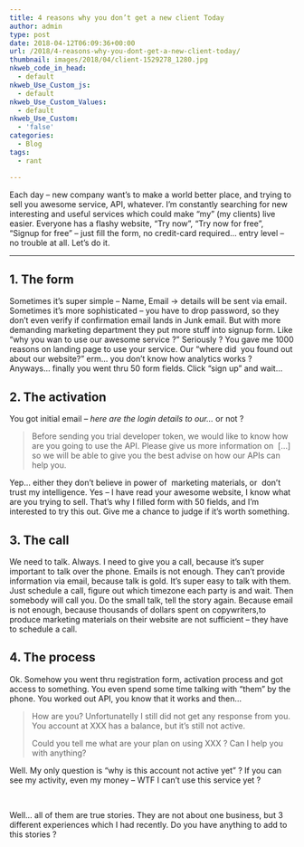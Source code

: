 ```yaml
---
title: 4 reasons why you don’t get a new client Today
author: admin
type: post
date: 2018-04-12T06:09:36+00:00
url: /2018/4-reasons-why-you-dont-get-a-new-client-today/
thumbnail: images/2018/04/client-1529278_1280.jpg
nkweb_code_in_head:
  - default
nkweb_Use_Custom_js:
  - default
nkweb_Use_Custom_Values:
  - default
nkweb_Use_Custom:
  - 'false'
categories:
  - Blog
tags:
  - rant

---
```

Each day &#8211; new company want&#8217;s to make a world better place, and trying to sell you awesome service, API, whatever. I&#8217;m constantly searching for new interesting and useful services which could make &#8220;my&#8221; (my clients) live easier. Everyone has a flashy website, &#8220;Try now&#8221;, &#8220;Try now for free&#8221;, &#8220;Signup for free&#8221; &#8211; just fill the form, no credit-card required&#8230; entry level &#8211; no trouble at all. Let&#8217;s do it.

* * *

## 1. The form

Sometimes it&#8217;s super simple &#8211; Name, Email -> details will be sent via email. Sometimes it&#8217;s more sophisticated &#8211; you have to drop password, so they don&#8217;t even verify if confirmation email lands in Junk email. But with more demanding marketing department they put more stuff into signup form. Like &#8220;why you wan to use our awesome service ?&#8221; Seriously ? You gave me 1000 reasons on landing page to use your service. Our &#8220;where did&nbsp; you found out about our website?&#8221; erm&#8230; you don&#8217;t know how analytics works ? Anyways&#8230; finally you went thru 50 form fields. Click &#8220;sign up&#8221; and wait&#8230;

## 2. The activation

You got initial email &#8211; _here are the login details to our&#8230;_ or not ?

> Before sending you trial developer token, we would like to know how are you going to use the API. Please give us more&nbsp;information on&nbsp; [&#8230;] so we will be able to give you the best advise on how our APIs can help you.

Yep&#8230; either they don&#8217;t believe in power of&nbsp; marketing materials, or&nbsp; don&#8217;t trust my intelligence. Yes &#8211; I have read your awesome website, I know what are you trying to sell. That&#8217;s why I filled form with 50 fields, and I&#8217;m interested to try this out. Give me a chance to judge if it&#8217;s worth something.

## 3. The call

We need to talk. Always. I need to give you a call, because it&#8217;s super important to talk over the phone. Emails is not enough. They can&#8217;t provide information via email, because talk is gold. It&#8217;s super easy to talk with them. Just schedule a call, figure out which timezone each party is and wait. Then somebody will call you. Do the small talk, tell the story again. Because email is not enough, because thousands of dollars spent on copywriters,to produce marketing materials on their website are not sufficient &#8211; they have to schedule a call.

## 4. The process

Ok. Somehow you went thru registration form, activation process and got access to something. You even spend some time talking with &#8220;them&#8221; by the phone. You worked out API, you know that it works and then&#8230;

> How are you? Unfortunatelly I still did not get any response from you. You account at XXX has a balance, but it&#8217;s still not active.
> 
> Could you tell me what are your plan on using XXX ? Can I help you with anything?

Well. My only question is &#8220;why is this account not active yet&#8221; ? If you can see my activity, even my money &#8211; WTF I can&#8217;t use this service yet ?

&nbsp;

Well&#8230; all of them are true stories. They are not about one business, but 3 different experiences which I had recently. Do you have anything to add to this stories ?

&nbsp;